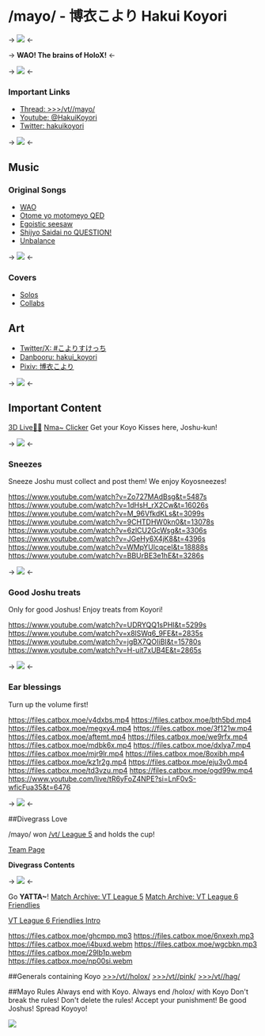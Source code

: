 # /mayo/ - 博衣こより Hakui Koyori

-> ![](https://implyingrigged.info/w/images/thumb/4/44/Mayo_logo.png/500px-Mayo_logo.png) <-


-> **WAO! The brains of HoloX!** <-

-> ![](https://vtl.420699.xyz/catbox/8km4o3.gif) <-

### Important Links
* [Thread: >>>/vt//mayo/](https://boards.4chan.org/vt/#s=%2Fmayo%2F)
* [Youtube: @HakuiKoyori](https://www.youtube.com/@HakuiKoyori)
* [Twitter: hakuikoyori](https://twitter.com/hakuikoyori)

-> ![](https://raw.githubusercontent.com/om3tcw/r/d1fc12dbe71d66b5408dd3acbb546d4b7bdb7c61/emotes/koyovibe.gif) <-

## Music
### Original Songs

* [WAO](https://www.youtube.com/watch?v=Mt5SB2igQUM)
* [Otome yo motomeyo QED](https://www.youtube.com/watch?v=kvmDTbmal64)
* [Egoistic seesaw](https://www.youtube.com/watch?v=PIK13uH30gg)
* [Shijyo Saidai no QUESTION!](https://music.youtube.com/watch?v=4MHgF1_jya4)
* [Unbalance](https://www.youtube.com/watch?v=FLCs_rT8iKI)

-> ![](https://raw.githubusercontent.com/om3tcw/r/emotes/emotes/koyodance.gif) <-

### Covers

* [Solos](https://www.youtube.com/playlist?list=PLCxKJRIVDrYHVk6OfBsuGwIujL63ooOQV)
* [Collabs](https://www.youtube.com/playlist?list=PLCxKJRIVDrYFg33j7wh8HIDXD2TLQu_1C)

## Art

* [Twitter/X: #こよりすけっち](https://twitter.com/search?q=#こよりすけっち)
* [Danbooru: hakui_koyori](https://danbooru.donmai.us/posts?tags=hakui_koyori)
* [Pixiv: 博衣こより](https://www.pixiv.net/en/tags/博衣こより/artworks)

-> ![](https://vtl.420699.xyz/mayo/KoyoriWao.png) <-

## Important Content

[3D Live🎤✨](https://www.youtube.com/playlist?list=PLCxKJRIVDrYHZJ1Lx9mk96sMt1V3Pf-jJ)
[Nma~ Clicker](https://sites.google.com/view/koyonma/nma) Get your Koyo Kisses here, Joshu-kun!

-> ![](https://raw.githubusercontent.com/om3tcw/r/emotes/emotes/koyocoom.gif) <-

### Sneezes
Sneeze Joshu must collect and post them! We enjoy Koyosneezes!

https://www.youtube.com/watch?v=Zo727MAdBsg&t=5487s
https://www.youtube.com/watch?v=1dHsH_rX2Cw&t=16026s
https://www.youtube.com/watch?v=M_96VfkdKLs&t=3099s
https://www.youtube.com/watch?v=9CHTDHW0kn0&t=13078s
https://www.youtube.com/watch?v=6zlCU2GcWsg&t=3306s
https://www.youtube.com/watch?v=JGeHy6X4jK8&t=4396s
https://www.youtube.com/watch?v=WMpYUlcqceI&t=18888s
https://www.youtube.com/watch?v=BBUrBE3e1hE&t=3286s

-> ![](https://vtl.420699.xyz/mayo/KoyoriPray.png) <-

### Good Joshu treats
Only for good Joshus! Enjoy treats from Koyori!

https://www.youtube.com/watch?v=UDRYQQ1sPHI&t=5299s
https://www.youtube.com/watch?v=x8lSWq6_9FE&t=2835s
https://www.youtube.com/watch?v=jgBX7QOIiBI&t=15780s
https://www.youtube.com/watch?v=H-uit7xUB4E&t=2865s

-> ![](https://raw.githubusercontent.com/om3tcw/r/emotes/emotes/koyorgasm.JPG) <-

### Ear blessings
Turn up the volume first!

https://files.catbox.moe/v4dxbs.mp4
https://files.catbox.moe/bth5bd.mp4
https://files.catbox.moe/megxy4.mp4
https://files.catbox.moe/3f121w.mp4
https://files.catbox.moe/aftemt.mp4
https://files.catbox.moe/we9rfx.mp4
https://files.catbox.moe/mdbk6x.mp4
https://files.catbox.moe/dxlya7.mp4
https://files.catbox.moe/mjr9lr.mp4
https://files.catbox.moe/8oxibh.mp4
https://files.catbox.moe/kz1r2g.mp4
https://files.catbox.moe/eju3v0.mp4
https://files.catbox.moe/td3vzu.mp4
https://files.catbox.moe/ogd99w.mp4
https://www.youtube.com/live/tR6yFoZ4NPE?si=LnF0vS-wficFua35&t=6476

-> ![](https://vtl.420699.xyz/mayo/joshuSweat.gif) <-

##Divegrass Love

/mayo/ won [/vt/ League 5](https://implyingrigged.info/wiki//vt/_League_5) and holds the cup!

[Team Page](https://implyingrigged.info/wiki//mayo/)

**Divegrass Contents**

-> ![](https://implyingrigged.info/w/images/thumb/e/e0/Mayo-rooster.jpg/500px-Mayo-rooster.jpg) <-

Go **YATTA~**!
[Match Archive: VT League 5](https://implying.fun/vtl5/)
[Match Archive: VT League 6 Friendlies](https://implying.fun/vtl6f/)

[VT League 6 Friendlies Intro](https://www.youtube.com/watch?v=SOd6GpYrEwg)

https://files.catbox.moe/ghcmpp.mp3
https://files.catbox.moe/6nxexh.mp3
https://files.catbox.moe/i4buxd.webm
https://files.catbox.moe/wgcbkn.mp3
https://files.catbox.moe/29lb1p.webm
https://files.catbox.moe/np00si.webm


##Generals containing Koyo
[>>>/vt//holox/](https://boards.4chan.org/vt/#s=%2Fholox%2F)
[>>>/vt//pink/](https://boards.4chan.org/vt/#s=%2Fpink%2F)
[>>>/vt//hag/](https://boards.4chan.org/vt/#s=%2Fhag%2F)

##Mayo Rules
Always end with Koyo.
Always end /holox/ with Koyo
Don't break the rules! Don't delete the rules! Accept your punishment! Be good Joshus! Spread Koyoyo!

![](https://vtl.420699.xyz/mayo/joshu_wave.gif)